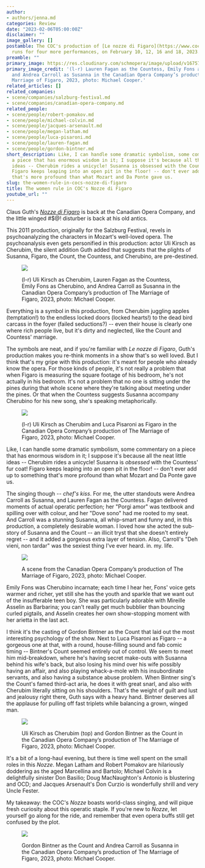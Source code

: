 ```yaml
---
author:
- authors/jenna.md
categories: Review
date: "2023-02-06T05:00:00Z"
disclaimer: ""
image_gallery: []
postamble: The COC's production of [Le nozze di Figaro](https://www.coc.ca/productions/23495)
  runs for four more performances, on February 10, 12, 16 and 18, 2023.
preamble: ""
primary_image: https://res.cloudinary.com/schmopera/image/upload/v1675702778/media/2023/02/sqCOCnozze_22-23-03-MC-D-0981_zapavw.jpg
primary_image_credit: '(l-r) Lauren Fagan as the Countess, Emily Fons as Cherubino,
  and Andrea Carroll as Susanna in the Canadian Opera Company’s production of The
  Marriage of Figaro, 2023, photo: Michael Cooper.'
related_articles: []
related_companies:
- scene/companies/salzburg-festival.md
- scene/companies/canadian-opera-company.md
related_people:
- scene/people/robert-pomakov.md
- scene/people/michael-colvin.md
- scene/people/jacques-arsenault.md
- scene/people/megan-latham.md
- scene/people/luca-pisaroni.md
- scene/people/lauren-fagan.md
- scene/people/gordon-bintner.md
short_description: Like, I can handle some dramatic symbolism, some commentary on
  a piece that has enormous wisdom in it; I suppose it's because all the neat little
  ideas -- Cherubim rides a unicycle! Susanna is obsessed with the Countess' fur coat!
  Figaro keeps leaping into an open pit in the floor! -- don't ever add up to something
  that's more profound than what Mozart and Da Ponte gave us.
slug: the-women-rule-in-cocs-nozze-di-figaro
title: The women rule in COC's Nozze di Figaro
youtube_url: ""
---
```

Claus Guth's [_Nozze di Figaro_](https://www.coc.ca/productions/23495) is back at the Canadian Opera Company, and the little winged #$@! disturber is back at his old antics.

This 2011 production, originally for the Salzburg Festival, revels in psychoanalyzing the characters in Mozart's well-loved opera. The psychoanalysis even gets personified in this production: actor Uli Kirsch as Cherubim, the silent addition Guth added that suggests that the plights of Susanna, Figaro, the Count, the Countess, and Cherubino, are pre-destined.

<figure data-type="image">

![](https://res.cloudinary.com/schmopera/image/upload/v1675702810/media/2023/02/COCnozze_22-23-03-MC-D-0909_w6zvhd.jpg)

<figcaption>(l-r) Uli Kirsch as Cherubim, Lauren Fagan as the Countess, Emily Fons as Cherubino, and Andrea Carroll as Susanna in the Canadian Opera Company’s production of The Marriage of Figaro, 2023, photo: Michael Cooper.</figcaption>  
</figure>

Everything is a symbol in this production, from Cherubim juggling apples (temptation!) to the endless locked doors (locked hearts!) to the dead bird carcass in the foyer (failed seductions?) -- even their house is clearly one where rich people live, but it's dirty and neglected, like the Count and Countess' marriage.

The symbols are neat, and if you're familiar with _Le nozze di Figaro_, Guth's production makes you re-think moments in a show that's so well loved. But I think that's my gripe with this production: it's meant for people who already know the opera. For those kinds of people, it's not really a problem that when Figaro is measuring the square footage of his bedroom, he's not actually in his bedroom. It's not a problem that no one is sitting under the pines during that whole scene where they're talking about meeting under the pines. Or that when the Countess suggests Susanna accompany Cherubino for his new song, she's speaking metaphorically.

<figure data-type="image">

![](https://res.cloudinary.com/schmopera/image/upload/v1675702837/media/2023/02/COCnozze_22-23-03-MC-D-0192_f9jnci.jpg)

<figcaption>(l-r) Uli Kirsch as Cherubim and Luca Pisaroni as Figaro in the Canadian Opera Company’s production of The Marriage of Figaro, 2023, photo: Michael Cooper.</figcaption>  
</figure>

Like, I can handle some dramatic symbolism, some commentary on a piece that has enormous wisdom in it; I suppose it's because all the neat little ideas -- Cherubim rides a unicycle! Susanna is _obsessed_ with the Countess' fur coat! Figaro keeps leaping into an open pit in the floor! -- don't ever add up to something that's more profound than what Mozart and Da Ponte gave us.

The singing though -- _chef's kiss_. For me, the utter standouts were Andrea Carroll as Susanna, and Lauren Fagan as the Countess. Fagan delivered moments of actual operatic perfection; her "Porgi amor" was textbook and spilling over with colour, and her "Dove sono" had me rooted to my seat. And Carroll was a stunning Susanna, all whip-smart and funny and, in this production, a completely desirable woman. I loved how she acted the sub-story of Susanna and the Count -- an illicit tryst that she doesn't entirely regret -- and it added a gorgeous extra layer of tension. Also, Carroll's "Deh vieni, non tardar" was the sexiest thing I've ever heard. in. my. life.

<figure data-type="image">

![](https://res.cloudinary.com/schmopera/image/upload/v1675702912/media/2023/02/COCnozze_22-23-03-MC-D-2224_sztc5u.jpg)

<figcaption>A scene from the Canadian Opera Company’s production of The Marriage of Figaro, 2023, photo: Michael Cooper.</figcaption>  
</figure>

Emily Fons was Cherubino incarnate; each time I hear her, Fons' voice gets warmer and richer, yet still she has the youth and sparkle that we want out of the insufferable teen boy. She was particularly adorable with Mireille Asselin as Barbarina; you can't really get much bubblier than bouncing curled pigtails, and Asselin creates her own show-stopping moment with her arietta in the last act.

I think it's the casting of Gordon Bintner as the Count that laid out the most interesting psychology of the show. Next to Luca Pisaroni as Figaro -- a gorgeous one at that, with a round, house-filling sound and fab comic timing -- Bintner's Count seemed entirely out of control. We seem to meet him mid-breakdown, where he's having secret make-outs with Susanna behind his wife's back, but also losing his mind over his wife possibly having an affair, and also playing whack-a-mole with his insubordinate servants, and also having a substance abuse problem. When Bintner sing's the Count's famed third-act aria, he does it with great snarl, and also with Cherubim literally sitting on his shoulders. That's the weight of guilt and lust and jealousy right there, Guth says with a heavy hand. Bintner deserves all the applause for pulling off fast triplets while balancing a grown, winged man.

<figure data-type="image">

![](https://res.cloudinary.com/schmopera/image/upload/v1675702952/media/2023/02/COCnozze_22-23-03-MC-D-1533_zdhng0.jpg)

<figcaption>Uli Kirsch as Cherubim (top) and Gordon Bintner as the Count in the Canadian Opera Company’s production of The Marriage of Figaro, 2023, photo: Michael Cooper.</figcaption>  
</figure>

It's a bit of a long-haul evening, but there is time well spent on the small roles in this _Nozze_. Megan Latham and Robert Pomakov are hilariously doddering as the aged Marcellina and Bartolo; Michael Colvin is a delightfully sinister Don Basilio; Doug MacNaughton's Antonio is blustering and OCD; and Jacques Arsenault's Don Curzio is wonderfully shrill and very Uncle Fester.

My takeaway: the COC's _Nozze_ boasts world-class singing, and will pique fresh curiosity about this operatic staple. If you're new to _Nozze_, let yourself go along for the ride, and remember that even opera buffs still get confused by the plot.

<figure data-type="image">

![](https://res.cloudinary.com/schmopera/image/upload/v1675703024/media/2023/02/COCnozze_22-23-03-MC-D-1466_kqin19.jpg)

<figcaption>Gordon Bintner as the Count and Andrea Carroll as Susanna in the Canadian Opera Company’s production of The Marriage of Figaro, 2023, photo: Michael Cooper.</figcaption>  
</figure>